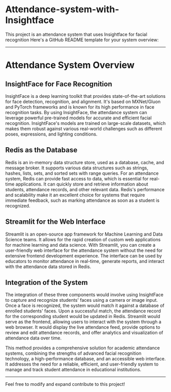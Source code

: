 # Attendance-system-with-Insightface
This project is an attendance system that uses Insightface for facial recognition
Here's a GitHub README template for your system overview:

---

# Attendance System Overview

## InsightFace for Face Recognition

InsightFace is a deep learning toolkit that provides state-of-the-art solutions for face detection, recognition, and alignment. It's based on MXNet/Gluon and PyTorch frameworks and is known for its high performance in face recognition tasks. By using InsightFace, the attendance system can leverage powerful pre-trained models for accurate and efficient facial recognition. InsightFace's models are trained on large-scale datasets, which makes them robust against various real-world challenges such as different poses, expressions, and lighting conditions.

## Redis as the Database

Redis is an in-memory data structure store, used as a database, cache, and message broker. It supports various data structures such as strings, hashes, lists, sets, and sorted sets with range queries. For an attendance system, Redis can provide fast access to data, which is essential for real-time applications. It can quickly store and retrieve information about students, attendance records, and other relevant data. Redis's performance and scalability make it an excellent choice for systems that require immediate feedback, such as marking attendance as soon as a student is recognized.

## Streamlit for the Web Interface

Streamlit is an open-source app framework for Machine Learning and Data Science teams. It allows for the rapid creation of custom web applications for machine learning and data science. With Streamlit, you can create a user-friendly web interface for the attendance system without the need for extensive frontend development experience. The interface can be used by educators to monitor attendance in real-time, generate reports, and interact with the attendance data stored in Redis.

## Integration of the System

The integration of these three components would involve using InsightFace to capture and recognize students' faces using a camera or image input. Once a face is recognized, the system would match it against a database of enrolled students' faces. Upon a successful match, the attendance record for the corresponding student would be updated in Redis. Streamlit would serve as the frontend, allowing users to interact with the system through a web browser. It would display the live attendance feed, provide options to review and edit attendance records, and offer analytics and visualization of attendance data over time.

This method provides a comprehensive solution for academic attendance systems, combining the strengths of advanced facial recognition technology, a high-performance database, and an accessible web interface. It addresses the need for a reliable, efficient, and user-friendly system to manage and track student attendance in educational institutions.

---

Feel free to modify and expand contribute to this project!
